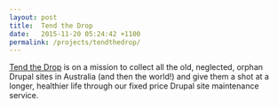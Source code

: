 ```yaml
---
layout: post
title:  Tend the Drop
date:   2015-11-20 05:24:42 +1100
permalink: /projects/tendthedrop/
---
```


<a href="http://tendthedrop.com" rel="nofollow">Tend the Drop</a> is on a mission to collect all the old, neglected, orphan Drupal sites in Australia (and then the world!) and give them a shot at a longer, healthier life through our fixed price Drupal site maintenance service.

